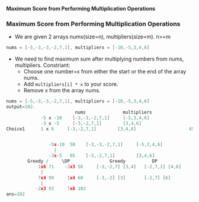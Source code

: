**Maximum Score from Performing Multiplication Operations**

### Maximum Score from Performing Multiplication Operations
- We are given 2 arrays nums(size=n), multipliers(size=m). n>=m
```c
nums = [-5,-3,-3,-2,7,1], multipliers = [-10,-5,3,4,6]
```
- We need to find maximum sum after multiplying numbers from nums, multipliers. Constriant:
  - Choose one number=x from either the start or the end of the array nums.
  - Add `multipliers[i] * x` to your score.
  - Remove x from the array nums.
```c
nums = [-5,-3,-3,-2,7,1], multipliers = [-10,-5,3,4,6]
output=102.
                          nums              multipliers                sum
             -5 x -10    [-3,-3,-2,7,1]     [-5,3,4,6]                 50
             -3 x -5     [-3,-2,7,1]        [3,4,6]                    65
Choice1      1 x 6     [-3,-2,7,1]        [3,4,6]                    65


                -5x-10  50    [-3,-3,-2,7,1]     [-5,3,4,6]
                  |
                -3x-5   65    [-3,-2,7,1]        [3,4,6]
        Greedy /     \DP               Greedy          DP
            1x6 71    -3x3 56     [-3,-2,7] [3,4]   [-2,7,1] [4,6]
             |
            7x4 99     1x4 60     [-3,-2] [3]       [-2,7] [6]
             |
           -2x3 93     7x6 102
ans=102
```

